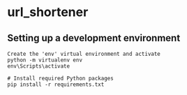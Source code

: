 # url_shortener

## Setting up a development environment
```
Create the 'env' virtual environment and activate
python -m virtualenv env
env\Scripts\activate

# Install required Python packages
pip install -r requirements.txt
```

